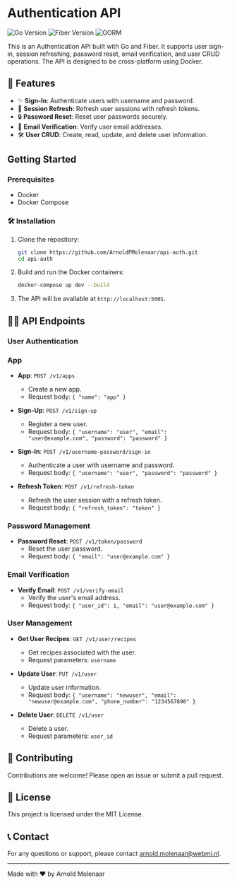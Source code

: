 # Authentication API

![Go Version](https://img.shields.io/github/go-mod/go-version/gofiber/fiber)
![Fiber Version](https://img.shields.io/github/v/release/gofiber/fiber)
![GORM](https://img.shields.io/badge/GORM-1.21.12-orange)

This is an Authentication API built with Go and Fiber. It supports user sign-in, session refreshing, password reset, email verification, and user CRUD operations. The API is designed to be cross-platform using Docker.

## 🚀 Features

- ✨ **Sign-In**: Authenticate users with username and password.
- 🔄 **Session Refresh**: Refresh user sessions with refresh tokens.
- 🔒 **Password Reset**: Reset user passwords securely.
- 📧 **Email Verification**: Verify user email addresses.
- 🛠️ **User CRUD**: Create, read, update, and delete user information.

## Getting Started

### Prerequisites

- Docker
- Docker Compose

### 🛠️ Installation

1. Clone the repository:

    ```bash
    git clone https://github.com/ArnoldPMolenaar/api-auth.git
    cd api-auth
    ```

2. Build and run the Docker containers:

    ```bash
    docker-compose up dev --build
    ```

3. The API will be available at `http://localhost:5001`.

## 🧑‍💻 API Endpoints

### User Authentication

### App
- **App**: `POST /v1/apps`
    - Create a new app.
    - Request body: `{ "name": "app" }`

- **Sign-Up**: `POST /v1/sign-up`
    - Register a new user.
    - Request body: `{ "username": "user", "email": "user@example.com", "password": "password" }`

- **Sign-In**: `POST /v1/username-password/sign-in`
    - Authenticate a user with username and password.
    - Request body: `{ "username": "user", "password": "password" }`

- **Refresh Token**: `POST /v1/refresh-token`
    - Refresh the user session with a refresh token.
    - Request body: `{ "refresh_token": "token" }`

### Password Management

- **Password Reset**: `POST /v1/token/password`
    - Reset the user password.
    - Request body: `{ "email": "user@example.com" }`

### Email Verification

- **Verify Email**: `POST /v1/verify-email`
    - Verify the user's email address.
    - Request body: `{ "user_id": 1, "email": "user@example.com" }`

### User Management

- **Get User Recipes**: `GET /v1/user/recipes`
    - Get recipes associated with the user.
    - Request parameters: `username`

- **Update User**: `PUT /v1/user`
    - Update user information.
    - Request body: `{ "username": "newuser", "email": "newuser@example.com", "phone_number": "1234567890" }`

- **Delete User**: `DELETE /v1/user`
    - Delete a user.
    - Request parameters: `user_id`

## 🤝 Contributing

Contributions are welcome! Please open an issue or submit a pull request.

## 📝 License

This project is licensed under the MIT License.

## 📞 Contact

For any questions or support, please contact [arnold.molenaar@webmi.nl](mailto:arnold.molenaar@webmi.nl).
<hr></hr> Made with ❤️ by Arnold Molenaar